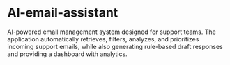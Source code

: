 # AI-email-assistant
 AI-powered email management system designed for support teams. The application automatically retrieves, filters, analyzes, and prioritizes incoming support emails, while also generating rule-based draft responses and providing a dashboard with analytics.
